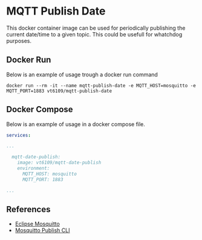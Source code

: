 # MQTT Publish Date

This docker container image can be used for periodically publishing the current date/time to a given topic. This could be usefull for whatchdog purposes.

## Docker Run
Below is an example of usage trough a docker run command
```console
docker run --rm -it --name mqtt-publish-date -e MQTT_HOST=mosquitto -e MQTT_PORT=1883 vt6109/mqtt-publish-date
```

## Docker Compose
Below is an example of usage in a docker compose file.

```docker-compose.yml
services:

...

  mqtt-date-publish:
    image: vt6109/mqtt-date-publish
    environment:
      MQTT_HOST: mosquitto
      MQTT_PORT: 1883

...

```

## References
- [Eclipse Mosquitto](https://mosquitto.org/)
- [Mosquitto Publish CLI](https://mosquitto.org/man/mosquitto_pub-1.html)